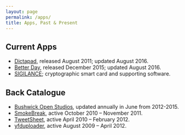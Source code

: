 ```yaml
---
layout: page
permalink: /apps/
title: Apps, Past & Present
---
```


## Current Apps

* [Dictapad](/apps/dictapad), released August 2011; updated August 2016.
* [Better Day](/apps/betterday), released December 2015; updated August 2016.
* [SIGILANCE](/apps/sigilance); cryptographic smart card and supporting software.

## Back Catalogue

* [Bushwick Open Studios](/apps/openstudios), updated annually in June from 2012-2015.
* [SmokeBreak](/apps/smokebreak), active October 2010 – November 2011.
* [TweetSheet](/apps/tweetsheet), active April 2010 – February 2012.
* [yfduploader](/apps/yfduploader), active August 2009 – April 2012.
